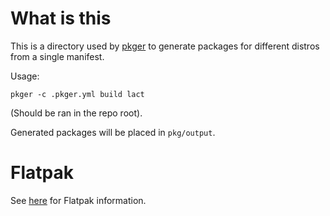 # What is this

This is a directory used by [pkger](https://github.com/vv9k/pkger/) to generate packages for different distros from a single manifest.

Usage:
```
pkger -c .pkger.yml build lact
```
(Should be ran in the repo root).

Generated packages will be placed in `pkg/output`.

# Flatpak

See [here](../flatpak/README.md) for Flatpak information.
